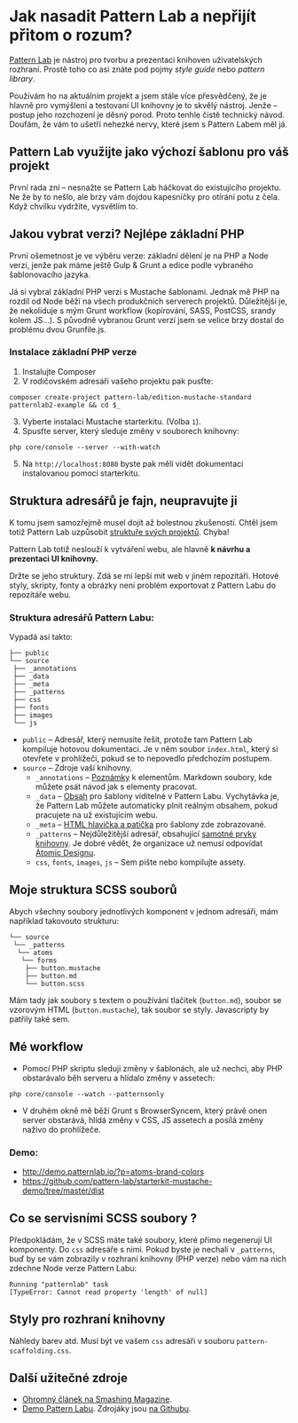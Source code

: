 # Jak nasadit Pattern Lab a nepřijít přitom o rozum?

[Pattern Lab](http://patternlab.io/) je nástroj pro tvorbu a prezentaci knihoven uživatelských rozhraní. Prostě toho co asi znáte pod pojmy *style guide* nebo *pattern library*. 

Používám ho na aktuálním projekt a jsem stále více přesvědčený, že je hlavně pro vymýšlení a testovaní UI knihovny je to skvělý nástroj. Jenže – postup jeho rozchození je děsný porod. Proto tenhle čistě technický návod. Doufám, že vám to ušetří nehezké nervy, které jsem s Pattern Labem měl já.

## Pattern Lab využijte jako výchozí šablonu pro váš projekt

První rada zní – nesnažte se Pattern Lab háčkovat do existujícího projektu. Ne že by to nešlo, ale brzy vám dojdou kapesníčky pro otírání potu z čela. Když chvilku vydržíte, vysvětlím to.

## Jakou vybrat verzi? Nejlépe základní PHP

První ošemetnost je ve výběru verze: základní dělení je na PHP a Node verzi, jenže pak máme ještě Gulp & Grunt  a edice podle vybraného šablonovacího jazyka.

Já si vybral základní PHP verzi s Mustache šablonami. Jednak mě PHP na rozdíl od Node běží na všech produkčních serverech projektů. Důležitější je, že nekoliduje s mým Grunt workflow (kopírování, SASS, PostCSS, srandy kolem JS…). S původně vybranou Grunt verzí jsem se velice brzy dostal do problému dvou Grunfile.js.

### Instalace základní PHP verze

1. Instalujte Composer
2. V rodičovském adresáři vašeho projektu pak pusťte:  
```
composer create-project pattern-lab/edition-mustache-standard patternlab2-example && cd $_
```
3. Vyberte instalaci Mustache starterkitu. (Volba `1`).
4. Spusťte server, který sleduje změny v souborech knihovny:
```
php core/console --server --with-watch
```
5. Na `http://localhost:8080` byste pak měli vidět dokumentaci instalovanou pomocí starterkitu.

## Struktura adresářů je fajn, neupravujte ji

K tomu jsem samozřejmě musel dojít až bolestnou zkušeností.  Chtěl jsem totiž Pattern Lab uzpůsobit [struktuře svých projektů](https://www.vzhurudolu.cz/blog/29-organizace-css-2014). Chyba!

Pattern Lab totiž neslouží k vytváření webu, ale hlavně **k návrhu a prezentaci UI knihovny.** 

Držte se jeho struktury. Zdá se mi lepší mít web v jiném repozitáři. Hotové styly, skripty, fonty a obrázky není problém exportovat z Pattern Labu do repozitáře webu.

### Struktura adresářů Pattern Labu:

Vypadá asi takto:

```
├── public
└── source
 ├── _annotations
 ├── _data
 ├── _meta
 ├── _patterns
 ├── css
 ├── fonts
 ├── images
 └── js
```
- `public` – Adresář, který nemusíte řešit, protože tam Pattern Lab kompiluje hotovou dokumentaci. Je v něm soubor `index.html`, který si otevřete v prohlížeči, pokud se to nepovedlo předchozím postupem.
- `source` – Zdroje vaší knihovny.
  - `_annotations` – [Poznámky](http://patternlab.io/docs/pattern-adding-annotations.html) k elementům. Markdown soubory, kde můžete psát návod jak s elementy pracovat.
  - `_data` – [Obsah](http://patternlab.io/docs/data-overview.html) pro šablony viditelné v Pattern Labu. Vychytávka je, že Pattern Lab můžete automaticky plnit reálným obsahem, pokud pracujete na už existujícím webu.
  - `_meta` – [HTML hlavička a patička](http://patternlab.io/docs/pattern-header-footer.html) pro šablony zde zobrazované.
  - `_patterns` – Nejdůležitější adresář, obsahující [samotné prvky knihovny](http://patternlab.io/docs/pattern-organization.html). Je dobré vědět, že organizace už nemusí odpovídat [Atomic Designu](http://bradfrost.com/blog/post/atomic-web-design/).
  - `css`, `fonts`, `images`, `js` – Sem pište nebo kompilujte assety. 

## Moje struktura SCSS souborů

Abych všechny soubory jednotlivých komponent v jednom adresáři, mám například takovouto strukturu:

```
└── source
 └── _patterns
  └── atoms
   └── forms
    ├── button.mustache
    ├── button.md
    └── button.scss             
```
Mám tady jak soubory s textem o používání tlačítek (`button.md`), soubor se vzorovým HTML (`button.mustache`), tak soubor se styly. Javascripty by patřily také sem. 

  
## Mé workflow

- Pomocí PHP skriptu sleduji změny v šablonách, ale už nechci, aby PHP obstarávalo běh serveru a hlídalo změny v assetech:  
```
php core/console --watch --patternsonly
```
- V druhém okně mě běží Grunt s BrowserSyncem, který právě onen server obstarává, hlídá změny v CSS, JS assetech a posílá změny naživo do prohlížeče.
  

### Demo:

- http://demo.patternlab.io/?p=atoms-brand-colors
- https://github.com/pattern-lab/starterkit-mustache-demo/tree/master/dist

## Co se servisními SCSS soubory ?

Předpokládám, že v SCSS máte také soubory, které přímo negenerují UI komponenty. Do `css` adresáře s nimi. Pokud byste je nechali v `_patterns`, buď by se vám zobrazily v rozhraní knihovny (PHP verze) nebo vám na nich zdechne Node verze Pattern Labu:

```
Running "patternlab" task
[TypeError: Cannot read property 'length' of null]
```

## Styly pro rozhraní knihovny

Náhledy barev atd. Musí být ve vašem `css` adresáři v souboru `pattern-scaffolding.css`.


## Další užitečné zdroje

- [Ohromný článek na Smashing Magazine](https://www.smashingmagazine.com/2016/07/building-maintaining-atomic-design-systems-pattern-lab/).
- [Demo Pattern Labu](http://demo.patternlab.io/). Zdrojáky jsou [na Githubu](https://github.com/pattern-lab/starterkit-mustache-demo).
